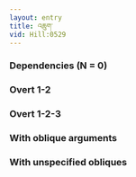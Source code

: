 ```yaml
---
layout: entry
title: འཆུག་
vid: Hill:0529
---
```

### Dependencies (N = 0)


### Overt 1-2


### Overt 1-2-3


### With oblique arguments


### With unspecified obliques
